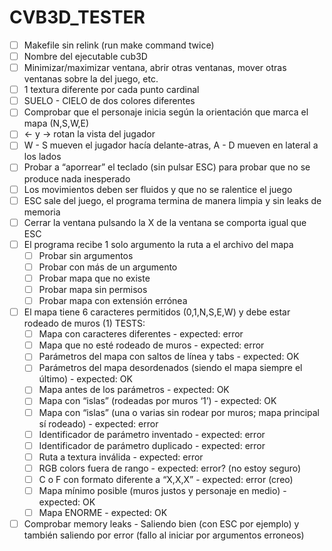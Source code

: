# CVB3D_TESTER

- [ ]  Makefile sin relink (run make command twice)
- [ ]  Nombre del ejecutable cub3D
- [ ]  Minimizar/maximizar ventana, abrir otras ventanas, mover otras ventanas sobre la del juego, etc.
- [ ]  1 textura diferente por cada punto cardinal
- [ ]  SUELO - CIELO de dos colores diferentes
- [ ]  Comprobar que el personaje inicia según la orientación que marca el mapa (N,S,W,E)
- [ ]  ← y → rotan la vista del jugador
- [ ]  W - S mueven el jugador hacía delante-atras, A - D mueven en lateral a los lados
- [ ]  Probar a “aporrear” el teclado (sin pulsar ESC) para probar que no se produce nada inesperado
- [ ]  Los movimientos deben ser fluidos y que no se ralentice el juego
- [ ]  ESC sale del juego, el programa termina de manera limpia y sin leaks de memoria
- [ ]  Cerrar la ventana pulsando la X de la ventana se comporta igual que ESC
- [ ]  El programa recibe 1 solo argumento la ruta a el archivo del mapa
    - [ ]  Probar sin argumentos
    - [ ]  Probar con más de un argumento
    - [ ]  Probar mapa que no existe
    - [ ]  Probar mapa sin permisos
    - [ ]  Probar mapa con extensión errónea
- [ ]  El mapa tiene 6 caracteres permitidos (0,1,N,S,E,W) y debe estar rodeado de muros (1) TESTS:
    - [ ]  Mapa con caracteres diferentes - expected: error
    - [ ]  Mapa que no esté rodeado de muros - expected: error
    - [ ]  Parámetros del mapa con saltos de línea y tabs - expected: OK
    - [ ]  Parámetros del mapa desordenados (siendo el mapa siempre el último) - expected: OK
    - [ ]  Mapa antes de los parámetros - expected: OK
    - [ ]  Mapa con “islas” (rodeadas por muros ‘1’) - expected: OK
    - [ ]  Mapa con “islas” (una o varias sin rodear por muros; mapa principal sí rodeado) - expected: error
    - [ ]  Identificador de parámetro inventado - expected: error
    - [ ]  Identificador de parámetro duplicado - expected: error
    - [ ]  Ruta a textura inválida - expected: error
    - [ ]  RGB colors fuera de rango - expected: error? (no estoy seguro)
    - [ ]  C o F con formato diferente a “X,X,X” - expected: error (creo)
    - [ ]  Mapa mínimo posible (muros justos y personaje en medio) - expected: OK
    - [ ]  Mapa ENORME - expected: OK
- [ ]  Comprobar memory leaks - Saliendo bien (con ESC por ejemplo) y también saliendo por error (fallo al iniciar por argumentos erroneos)
